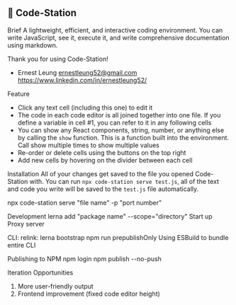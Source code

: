 ## 📝 Code-Station

Brief
A lightweight, efficient, and interactive coding environment. You can write JavaScript, see it, execute it, and write comprehensive documentation using markdown.

Thank you for using Code-Station!

- Ernest Leung
  ernestleung52@gmail.com
  https://www.linkedin.com/in/ernestleung52/

Feature

- Click any text cell (including this one) to edit it
- The code in each code editor is all joined together into one file. If you define a variable in cell #1, you can refer to it in any following cells
- You can show any React components, string, number, or anything else by calling the `show` function. This is a function built into the environment. Call show multiple times to show multiple values
- Re-order or delete cells using the buttons on the top right
- Add new cells by hovering on the divider between each cell

Installation
All of your changes get saved to the file you opened Code-Station with. You can run `npx code-station serve test.js`, all of the text and code you write will be saved to the `test.js` file automatically.

npx code-station serve "file name" -p "port number"

Development
lerna add "package name" --scope="directory"
Start up Proxy server

CLI:
relink: lerna bootstrap
npm run prepublishOnly
Using ESBuild to bundle entire CLI

Publishing to NPM
npm login
npm publish --no-push

Iteration Opportunities

1. More user-friendly output
2. Frontend improvement (fixed code editor height)

